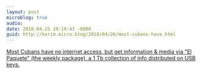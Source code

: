 ```yaml
---
layout: post
microblog: true
audio: 
date: 2018-04-25 19:19:43 -0800
guid: http://kerim.micro.blog/2018/04/26/most-cubans-have.html
---
```

[Most Cubans have no internet access, but get information & media via "El Paquete" (the weekly package), a 1 Tb collection of info distributed on USB keys.](https://reddit.com/r/science/comments/8ex7p6/most_cubans_have_no_internet_access_but_get_a/)
